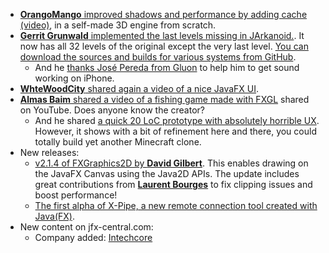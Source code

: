 * [**OrangoMango** improved shadows and performance by adding cache (video)](https://twitter.com/orango_mango/status/1625759767464484864), in a self-made 3D engine from scratch.
* [**Gerrit Grunwald** implemented the last levels missing in JArkanoid.](https://twitter.com/hansolo_/status/1625344281849352192). It now has all 32 levels of the original except the very last level. [You can download the sources and builds for various systems from GitHub](https://github.com/HanSolo/jarkanoid).
  * And he [thanks José Pereda from Gluon](https://twitter.com/hansolo_/status/1626220741065850882) to help him to get sound working on iPhone.
* [**WhteWoodCity** shared again a video of a nice JavaFX UI](https://twitter.com/WhiteWoodCity/status/1624978159996407811).
* [**Almas Baim** shared a video of a fishing game made with FXGL](https://twitter.com/AlmasBaim/status/1624788479686180864) shared on YouTube. Does anyone know the creator?
  * And he shared [a quick 20 LoC prototype with absolutely horrible UX](https://twitter.com/AlmasBaim/status/1624475188942319617). However, it shows with a bit of refinement here and there, you could totally build yet another Minecraft clone.
* New releases:
  * [v2.1.4 of FXGraphics2D by **David Gilbert**](https://twitter.com/david_m_gilbert/status/1625034499355561984). This enables drawing on the JavaFX Canvas using the Java2D APIs.  The update includes great contributions from [**Laurent Bourges**](https://twitter.com/laurent_bourges) to fix clipping issues and boost performance!
  * [The first alpha of X-Pipe, a new remote connection tool created with Java(FX)](https://mastodon.social/@java_discussions/109849881898714868).
* New content on jfx-central.com:
  * Company added: [Intechcore](https://www.jfx-central.com/companies)